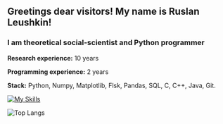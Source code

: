## Greetings dear visitors! My name is Ruslan Leushkin! 
### I am theoretical social-scientist and Python programmer 

**Research experience:** 10 years

**Programming experience:** 2 years

**Stack:** Python, Numpy, Matplotlib, Flsk, Pandas, SQL, C, C++, Java, Git.  

[![My Skills](https://skillicons.dev/icons?i=py,c,cpp,java,sqlite,flask,git,vscode,unreal)](https://skillicons.dev)

![Top Langs](https://github-readme-stats.vercel.app/api/top-langs/?username=Russel63&layout=compact)

<!-- 
[![Top Langs](https://github-readme-stats.vercel.app/api/top-langs/?username=Russel63&layout=pie)](https://github.com/anuraghazra/github-readme-stats)
![Top Langs](https://github-readme-stats.vercel.app/api/top-langs/?username=Russel63&hide_progress=true)
[![Anurag's GitHub stats](https://github-readme-stats.vercel.app/api?username=Russel63)](https://github.com/anuraghazra/github-readme-stats)
-->

<!--



**Russel63/Russel63** is a ✨ _special_ ✨ repository because its `README.md` (this file) appears on your GitHub profile.

Here are some ideas to get you started:

- 🔭 I’m currently working on ...
- 🌱 I’m currently learning ...
- 👯 I’m looking to collaborate on ...
- 🤔 I’m looking for help with ...
- 💬 Ask me about ...
- 📫 How to reach me: ...
- 😄 Pronouns: ...
- ⚡ Fun fact: ...
-->
